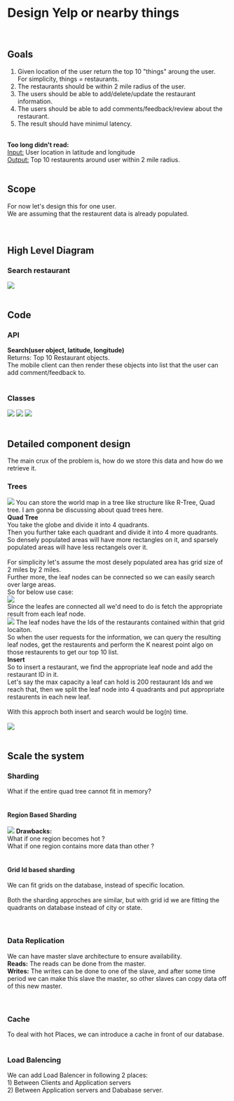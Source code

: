 <h1>Design Yelp or nearby things</h1>
</br>

<h2>Goals</h2>
<ol>
<li>
Given location of the user return the top 10 "things" aroung the user.</br>
For simplicity, things = restaurants.</br>
</li>
<li>
The restaurants should be within 2 mile radius of the user.
</li>
<li>
The users should be able to add/delete/update the restaurant information.
</li>
<li>
The users should be able to add comments/feedback/review about the restaurant.
</li>
<li>
The result should have minimul latency.
</li>
</ol>
</br>
<b>Too long didn't read:</b>
</br>
<u>Input:</u> User location in latitude and longitude
</br>
<u>Output:</u> Top 10 restaurents around user within 2 mile radius.
</br></br>

<h2>Scope</h2>
For now let's design this for one user.</br>
We are assuming that the restaurent data is already populated.</br>
</br></br>

<h2>High Level Diagram</h2>
<h3>Search restaurant</h3>
<img src = "img/HighLevelDiagram.PNG" />
</br></br>

<h2>Code</h2>
<h3>API</h3>
<b>Search(user object, latitude, longitude)</b>
</br>
Returns: Top 10 Restaurant objects.
</br>
The mobile client can then render these objects into list that the user can add comment/feedback to.
</br></br>
<h3>Classes</h3>
<img src = "img/UserClass.PNG" />
<img src = "img/RestaurantClass.PNG" />
<img src = "img/CommentClass.PNG" />
</br></br>

<h2>Detailed component design</h2>
The main crux of the problem is, how do we store this data and how do we retrieve it.</br>
<h3>Trees</h3>
<img src = "img/Tree.PNG" />
You can store the world map in a tree like structure like R-Tree, Quad tree.
I am gonna be discussing about quad trees here.</br>
<b>Quad Tree</b>
</br>
You take the globe and divide it into 4 quadrants.</br>
Then you further take each quadrant and divide it into 4 more quadrants. </br>
So densely populated areas will have more rectangles on it, and sparsely populated areas will have less rectangels over it.</br>
</br>
For simplicity let's assume the most desely populated area has grid size of 2 miles by 2 miles.</br>
Further more, the leaf nodes can be connected so we can easily search over large areas.</br>
So for below use case:</br>
<img src = "img/EdgeCase.PNG" /></br>
Since the leafes are connected all we'd need to do is fetch the appropriate result from each leaf node.</br>
<img src = "img/QuadTree.PNG" />
The leaf nodes have the Ids of the restaurants contained within that grid locaiton.</br>
So when the user requests for the information, we can query the resulting leaf nodes, get the restaurents and perform the K nearest point algo on those restaurents to get our top 10 list.</br>
<b>Insert</b></br>
So to insert a restaurant, we find the appropriate leaf node and add the restaurant ID in it.</br>
Let's say the max capacity a leaf can hold is 200 restaurant Ids and we reach that, then we split the leaf node into 4 quadrants and put appropriate restaurents in each new leaf.</br>
</br>
With this approch both insert and search would be log(n) time.
</br></br>
<img src = "img/DetailedDesign1.PNG" />
</br></br>

<h2>Scale the system</h2>
<h3>Sharding</h3>
What if the entire quad tree cannot fit in memory?</br>
</br>
<h4>Region Based Sharding</h4>
<img src = "img/RegionBasedSharding.PNG" />
<b>Drawbacks:</b> </br>
What if one region becomes hot ? </br>
What if one region contains more data than other ? </br>
</br>
<h4>Grid Id based sharding</h4>
We can fit grids on the database, instead of specific location.</br>
</br>
Both the sharding approches are similar, but with grid id we are fitting the quadrants on database instead of city or state.</br>
</br></br>
<h3>Data Replication</h3>
We can have master slave architecture to ensure availability.</br>
<b>Reads:</b> The reads can be done from the master.</br>
<b>Writes:</b> The writes can be done to one of the slave, and after some time period we can make this slave the master, so other slaves can copy data off of this new master.</br>
</br></br>
<h3>Cache</h3>
To deal with hot Places, we can introduce a cache in front of our database.
</br></br>
<h3>Load Balencing</h3>
We can add Load Balencer in following 2 places: </br>
1) Between Clients and Application servers</br>
2) Between Application servers and Dababase server.
